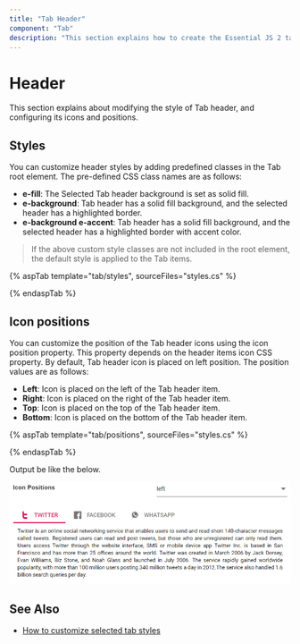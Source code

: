 ```yaml
---
title: "Tab Header"
component: "Tab"
description: "This section explains how to create the Essential JS 2 tab header with different styles in an ASP.NET application."
---
```


# Header

This section explains about modifying the style of Tab header, and configuring its icons and positions.

## Styles

You can customize header styles by adding predefined classes in the Tab root element. The pre-defined CSS class names are as follows:

* **e-fill**: The Selected Tab header background is set as solid fill.
* **e-background**: Tab header has a solid fill background, and the selected header has a highlighted border.
* **e-background e-accent**: Tab header has a solid fill background, and the selected header has a highlighted border with accent color.

> If the above custom style classes are not included in the root element, the default style is applied to the Tab items.

{% aspTab template="tab/styles", sourceFiles="styles.cs" %}

{% endaspTab %}

## Icon positions

You can customize the position of the Tab header icons using the icon position property.  This property depends on the header items icon CSS property.  By default, Tab header icon is placed on left position.  The position values are as follows:

* **Left**: Icon is placed on the left of the Tab header item.
* **Right**: Icon is placed on the right of the Tab header item.
* **Top**: Icon is placed on the top of the Tab header item.
* **Bottom**: Icon is placed on the bottom of the Tab header item.

{% aspTab template="tab/positions", sourceFiles="styles.cs" %}

{% endaspTab %}

Output be like the below.

![Icon Positions](./images/position.PNG)

## See Also

* [How to customize selected tab styles](./how-to/customize-selected-tab-styles)